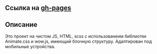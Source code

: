 ## Ссылка на [gh-pages](https://danilapochekutov.github.io/3D/)

## Описание

Это проект на чистом JS, HTML, scss c использованеим библиотек Animate.css и wow.js, имеющий блочную структуру. Адаптирован под мобильные устройства.
